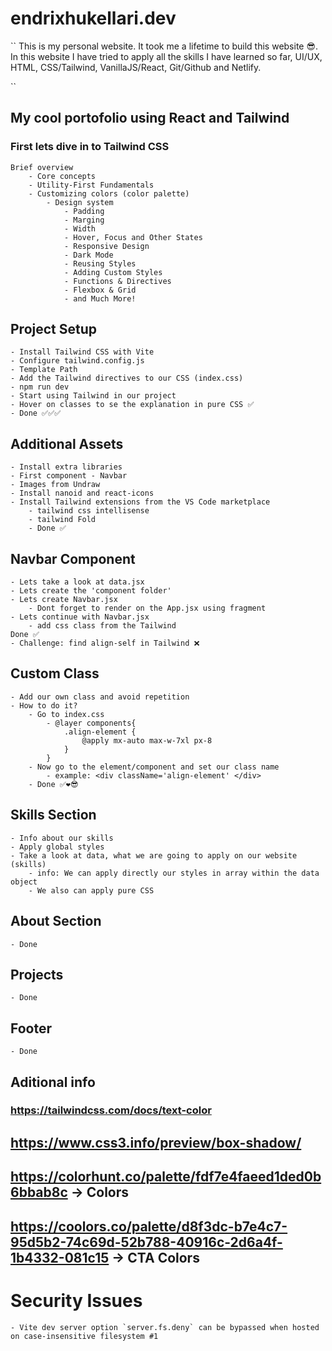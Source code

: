 # endrixhukellari.dev
``
This is my personal website. It took me a lifetime to build this website 😎.
In this website I have tried to apply all the skills I have learned so far, UI/UX, HTML, CSS/Tailwind, VanillaJS/React, Git/Github and Netlify.

``
## My cool portofolio using React and Tailwind

### First lets dive in to Tailwind CSS
    Brief overview
        - Core concepts
        - Utility-First Fundamentals
        - Customizing colors (color palette)
            - Design system
                - Padding
                - Marging
                - Width
                - Hover, Focus and Other States
                - Responsive Design
                - Dark Mode
                - Reusing Styles
                - Adding Custom Styles
                - Functions & Directives
                - Flexbox & Grid
                - and Much More!

## Project Setup
    - Install Tailwind CSS with Vite
    - Configure tailwind.config.js
    - Template Path
    - Add the Tailwind directives to our CSS (index.css)
    - npm run dev
    - Start using Tailwind in our project
    - Hover on classes to se the explanation in pure CSS ✅
    - Done ✅✅✅

## Additional Assets
    - Install extra libraries
    - First component - Navbar
    - Images from Undraw
    - Install nanoid and react-icons
    - Install Tailwind extensions from the VS Code marketplace
        - tailwind css intellisense
        - tailwind Fold
        - Done ✅

## Navbar Component
    - Lets take a look at data.jsx
    - Lets create the 'component folder'
    - Lets create Navbar.jsx
        - Dont forget to render on the App.jsx using fragment
    - Lets continue with Navbar.jsx
        - add css class from the Tailwind
    Done ✅
    - Challenge: find align-self in Tailwind ❌

## Custom Class 
    - Add our own class and avoid repetition
    - How to do it?
        - Go to index.css
            - @layer components{
                .align-element {
                    @apply mx-auto max-w-7xl px-8
                }
            }
        - Now go to the element/component and set our class name
            - example: <div className='align-element' </div>
        - Done ✅❤️😎

## Skills Section
    - Info about our skills
    - Apply global styles
    - Take a look at data, what we are going to apply on our website (skills)
        - info: We can apply directly our styles in array within the data object
        - We also can apply pure CSS

## About Section
    - Done

## Projects
    - Done

## Footer
    - Done

## Aditional info

### https://tailwindcss.com/docs/text-color
## https://www.css3.info/preview/box-shadow/
## https://colorhunt.co/palette/fdf7e4faeed1ded0b6bbab8c -> Colors
## https://coolors.co/palette/d8f3dc-b7e4c7-95d5b2-74c69d-52b788-40916c-2d6a4f-1b4332-081c15 -> CTA Colors 

# Security Issues
    - Vite dev server option `server.fs.deny` can be bypassed when hosted on case-insensitive filesystem #1